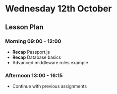 # Wednesday 12th October

## Lesson Plan

### Morning 09:00 - 12:00

+ **Recap** Passport.js
+ **Recap** Database basics
+ Advanced middleware roles example

### Afternoon 13:00 - 16:15

+ Continue with previous assignments
